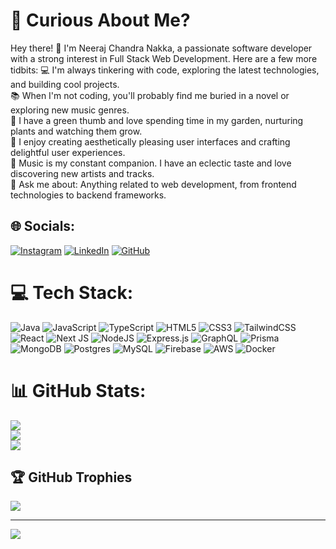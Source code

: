 # 🤔 Curious About Me?
Hey there! 👋 I'm Neeraj Chandra Nakka, a passionate software developer with a strong interest in Full Stack Web Development.
Here are a few more tidbits:
💻 I'm always tinkering with code, exploring the latest technologies, and building cool projects.<br>📚 When I'm not coding, you'll probably find me buried in a novel or exploring new music genres.<br>🌱 I have a green thumb and love spending time in my garden, nurturing plants and watching them grow.<br>🎨 I enjoy creating aesthetically pleasing user interfaces and crafting delightful user experiences.<br>🎵 Music is my constant companion. I have an eclectic taste and love discovering new artists and tracks.<br>💬 Ask me about: Anything related to web development, from frontend technologies to backend frameworks.<br>


## 🌐 Socials:
[![Instagram](https://img.shields.io/badge/Instagram-%23E4405F.svg?logo=Instagram&logoColor=white)](https://instagram.com/neerajnakka) [![LinkedIn](https://img.shields.io/badge/LinkedIn-%230077B5.svg?logo=linkedin&logoColor=white)](https://linkedin.com/in/neerajchandran) [![GitHub](https://img.shields.io/badge/GitHub-%23121011.svg?logo=GitHub&logoColor=white)](https://github.com/neerajnakka)

# 💻 Tech Stack:
![Java](https://img.shields.io/badge/java-%23ED8B00.svg?style=for-the-badge&logo=openjdk&logoColor=white) ![JavaScript](https://img.shields.io/badge/javascript-%23323330.svg?style=for-the-badge&logo=javascript&logoColor=%23F7DF1E) ![TypeScript](https://img.shields.io/badge/typescript-%23007ACC.svg?style=for-the-badge&logo=typescript&logoColor=white) ![HTML5](https://img.shields.io/badge/html5-%23E34F26.svg?style=for-the-badge&logo=html5&logoColor=white) ![CSS3](https://img.shields.io/badge/css3-%231572B6.svg?style=for-the-badge&logo=css3&logoColor=white) ![TailwindCSS](https://img.shields.io/badge/tailwindcss-%2338B2AC.svg?style=for-the-badge&logo=tailwind-css&logoColor=white) ![React](https://img.shields.io/badge/react-%2320232a.svg?style=for-the-badge&logo=react&logoColor=%2361DAFB) ![Next JS](https://img.shields.io/badge/Next-black?style=for-the-badge&logo=next.js&logoColor=white) ![NodeJS](https://img.shields.io/badge/node.js-6DA55F?style=for-the-badge&logo=node.js&logoColor=white) ![Express.js](https://img.shields.io/badge/express.js-%23404d59.svg?style=for-the-badge&logo=express&logoColor=%2361DAFB) ![GraphQL](https://img.shields.io/badge/-GraphQL-E10098?style=for-the-badge&logo=graphql&logoColor=white) ![Prisma](https://img.shields.io/badge/prisma-%23077092.svg?style=for-the-badge&logo=prisma&logoColor=white) ![MongoDB](https://img.shields.io/badge/MongoDB-%234ea94b.svg?style=for-the-badge&logo=mongodb&logoColor=white) ![Postgres](https://img.shields.io/badge/postgres-%23316192.svg?style=for-the-badge&logo=postgresql&logoColor=white) ![MySQL](https://img.shields.io/badge/mysql-%2300000f.svg?style=for-the-badge&logo=mysql&logoColor=white) ![Firebase](https://img.shields.io/badge/firebase-%23039BE5.svg?style=for-the-badge&logo=firebase) ![AWS](https://img.shields.io/badge/AWS-%23FF9900.svg?style=for-the-badge&logo=amazon-aws&logoColor=white) ![Docker](https://img.shields.io/badge/docker-%230db7ed.svg?style=for-the-badge&logo=docker&logoColor=white)


# 📊 GitHub Stats:
![](https://github-readme-stats.vercel.app/api?username=neerajnakka&theme=blueberry&hide_border=false&include_all_commits=true&count_private=true)<br/>
![](https://github-readme-streak-stats.herokuapp.com/?user=neerajnakka&theme=blueberry&hide_border=false)<br/>
![](https://github-readme-stats.vercel.app/api/top-langs/?username=neerajnakka&theme=blueberry&hide_border=false&include_all_commits=true&count_private=true&layout=compact)

## 🏆 GitHub Trophies
![](https://github-profile-trophy.vercel.app/?username=neerajnakka&theme=radical&no-frame=true&no-bg=false&margin-w=4)

---
[![](https://visitcount.itsvg.in/api?id=neerajnakka&icon=2&color=1)](https://visitcount.itsvg.in)

<!-- Proudly created with GPRM ( https://gprm.itsvg.in ) -->
